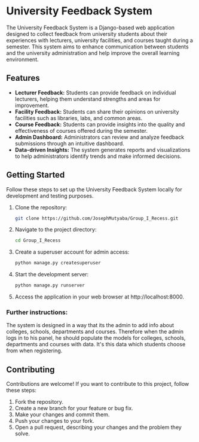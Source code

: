 # University Feedback System

The University Feedback System is a Django-based web application designed to collect feedback from university students about their experiences with lecturers, university facilities, and courses taught during a semester. This system aims to enhance communication between students and the university administration and help improve the overall learning environment.

## Features

- **Lecturer Feedback:** Students can provide feedback on individual lecturers, helping them understand strengths and areas for improvement.
- **Facility Feedback:** Students can share their opinions on university facilities such as libraries, labs, and common areas.
- **Course Feedback:** Students can provide insights into the quality and effectiveness of courses offered during the semester.
- **Admin Dashboard:** Administrators can review and analyze feedback submissions through an intuitive dashboard.
- **Data-driven Insights:** The system generates reports and visualizations to help administrators identify trends and make informed decisions.

## Getting Started

Follow these steps to set up the University Feedback System locally for development and testing purposes.

1. Clone the repository:
   ```bash
   git clone https://github.com/JosephMutyaba/Group_I_Recess.git

2. Navigate to the project directory:
   ```bash
   cd Group_I_Recess
3. Create a superuser account for admin access:
   ```bash
   python manage.py createsuperuser
4. Start the development server:
   ```bash
   python manage.py runserver
5. Access the application in your web browser at http://localhost:8000.

### Further instructions:
The system is designed in a way that its the admin to add info about colleges, schools, departments and courses. Therefore when the admin logs in to his panel, he should populate the models for colleges, schools, departments and courses with data. It's this data which students choose from when registering.

## Contributing
Contributions are welcome! If you want to contribute to this project, follow these steps:

1. Fork the repository.
2. Create a new branch for your feature or bug fix.
3. Make your changes and commit them.
4. Push your changes to your fork.
5. Open a pull request, describing your changes and the problem they solve.

